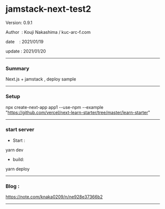 # jamstack-next-test2

 Version: 0.9.1

 Author  : Kouji Nakashima / kuc-arc-f.com

 date    : 2021/01/19

 update  : 2021/01/20 

***
### Summary

Next.js + jamstack , deploy sample

***
### Setup

npx create-next-app app1 --use-npm --example "https://github.com/vercel/next-learn-starter/tree/master/learn-starter"

***
### start server
* Start :

yarn dev

* build:

yarn deploy


***
### Blog :

https://note.com/knaka0209/n/ne928e37366b2

***

